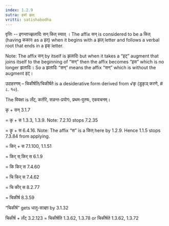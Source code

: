 ```yaml
---
index: 1.2.9
sutra: इको झल्
vritti: satishabodha
---
```



वृत्तिः -- इगन्ताज्झलादिः सन् कित् स्यात् । The affix सन् is considered to be a कित् (having ककारः as a इत्) when it begins with a झल् letter and follows a verbal root that ends in a इक् letter.

Note: The affix सन् by itself is झलादिः but when it takes a  “इट्” augment that joins itself to the beginning of “सन्” then the affix becomes “इस” which is no longer झलादिः। So a झलादिः “सन्” means the affix “सन्” which is without the augment इट्।


उदाहरणम् – चिकीर्षति/चिकीर्षते is a desiderative form derived from √कृ (डुकृञ् करणे, # ८. १०).

The विवक्षा is लँट्, कर्तरि, सन्नन्त-प्रयोगः, प्रथम-पुरुषः, एकवचनम्।


कृ + सन् 3.1.7

= कृ + स 1.3.3, 1.3.9. Note: 7.2.10 stops 7.2.35

= कॄ + स 6.4.16. Note: The affix “स” is a कित् here by 1.2.9. Hence 1.1.5 stops 7.3.84 from applying.

= किर् + स 7.1.100, 1.1.51

= किर् स् किर् स 6.1.9

= कि किर् स 7.4.60

= चि किर् स 7.4.62

= चि कीर् स 8.2.77

= चिकीर्ष 8.3.59


“चिकीर्ष” gets धातु-सञ्ज्ञा by 3.1.32

चिकीर्ष + लँट् 3.2.123 = चिकीर्षति 1.3.62, 1.3.78 or चिकीर्षते 1.3.62, 1.3.72

